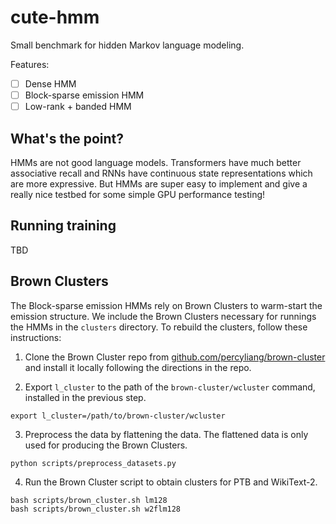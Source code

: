 # cute-hmm

Small benchmark for hidden Markov language modeling.

Features:
- [ ] Dense HMM
- [ ] Block-sparse emission HMM
- [ ] Low-rank + banded HMM

## What's the point?
HMMs are not good language models.
Transformers have much better associative recall
and RNNs have continuous state representations which are more expressive.
But HMMs are super easy to implement and give a really nice testbed for some simple GPU performance testing!

## Running training
TBD

## Brown Clusters
The Block-sparse emission HMMs rely on Brown Clusters to warm-start the emission structure.
We include the Brown Clusters necessary for runnings the HMMs in the `clusters` directory.
To rebuild the clusters, follow these instructions:

1. Clone the Brown Cluster repo from
[github.com/percyliang/brown-cluster](https://github.com/percyliang/brown-cluster)
and install it locally following the directions in the repo.

2. Export `l_cluster` to the path of the `brown-cluster/wcluster` command,
installed in the previous step.
```
export l_cluster=/path/to/brown-cluster/wcluster
```

3. Preprocess the data by flattening the data.
The flattened data is only used for producing the Brown Clusters.
```
python scripts/preprocess_datasets.py
```

4. Run the Brown Cluster script to obtain clusters for PTB and WikiText-2.
```
bash scripts/brown_cluster.sh lm128
bash scripts/brown_cluster.sh w2flm128
```
